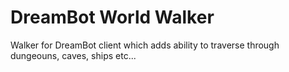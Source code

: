 # DreamBot World Walker

Walker for DreamBot client which adds ability to traverse through dungeouns, caves, ships etc...

